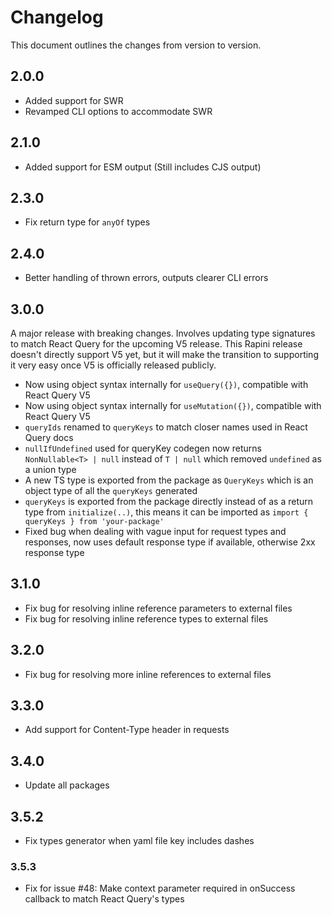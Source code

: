 # Changelog

This document outlines the changes from version to version.

## 2.0.0

- Added support for SWR
- Revamped CLI options to accommodate SWR

## 2.1.0

- Added support for ESM output (Still includes CJS output)

## 2.3.0

- Fix return type for `anyOf` types

## 2.4.0

- Better handling of thrown errors, outputs clearer CLI errors

## 3.0.0

A major release with breaking changes. Involves updating type signatures to match React Query for the upcoming V5 release. This Rapini release doesn't directly support V5 yet, but it will make the transition to supporting it very easy once V5 is officially released publicly.

- Now using object syntax internally for `useQuery({})`, compatible with React Query V5
- Now using object syntax internally for `useMutation({})`, compatible with React Query V5
- `queryIds` renamed to `queryKeys` to match closer names used in React Query docs
- `nullIfUndefined` used for queryKey codegen now returns `NonNullable<T> | null` instead of `T | null` which removed `undefined` as a union type
- A new TS type is exported from the package as `QueryKeys` which is an object type of all the `queryKeys` generated
- `queryKeys` is exported from the package directly instead of as a return type from `initialize(..)`, this means it can be imported as `import { queryKeys } from 'your-package' `
- Fixed bug when dealing with vague input for request types and responses, now uses default response type if available, otherwise 2xx response type

## 3.1.0

- Fix bug for resolving inline reference parameters to external files
- Fix bug for resolving inline reference types to external files

## 3.2.0

- Fix bug for resolving more inline references to external files

## 3.3.0

- Add support for Content-Type header in requests

## 3.4.0

- Update all packages

## 3.5.2

- Fix types generator when yaml file key includes dashes

### 3.5.3

- Fix for issue #48: Make context parameter required in onSuccess callback to match React Query's types
